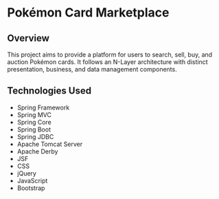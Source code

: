 # Pokémon Card Marketplace

## Overview
This project aims to provide a platform for users to search, sell, buy, and auction Pokémon cards. It follows an N-Layer architecture with distinct presentation, business, and data management components.

## Technologies Used
- Spring Framework
- Spring MVC
- Spring Core
- Spring Boot
- Spring JDBC
- Apache Tomcat Server
- Apache Derby
- JSF
- CSS
- jQuery
- JavaScript
- Bootstrap
